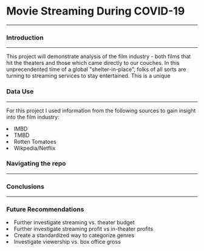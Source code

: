 # Movie Streaming During COVID-19 
---


### Introduction 
--- 

This project will demonstrate analysis of the film industry - both films that hit the theaters and those which came directly to our couches. In this unprecendented time of a global "shelter-in-place", folks of all sorts are turning to streaming services to stay entertained. This is a unique 

### Data Use 
---

For this project I used information from the following sources to gain insight into the film industry:
<lo>
    <li> IMBD </li>
    <li> TMBD </li>
    <li> Rotten Tomatoes </li>
    <li> Wikpedia/Netflix </li>
    </lo>

### Navigating the repo
---

### Conclusions 
---

### Future Recommendations

<lo>
    <li> Further investigate streaming vs. theater budget</li>
    <li> Further investigate streaming profit vs in-theater profits</li>
    <li> Create a standardized way to categorize genres</li>
    <li> Investigate viewership vs. box office gross</li>